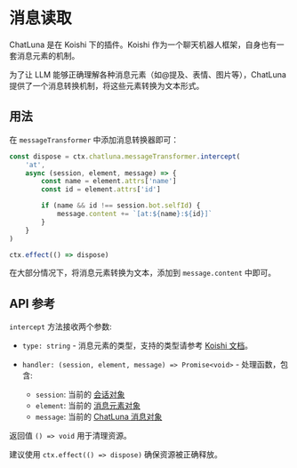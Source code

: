 # 消息读取

ChatLuna 是在 Koishi 下的插件。Koishi 作为一个聊天机器人框架，自身也有一套消息元素的机制。

为了让 LLM 能够正确理解各种消息元素（如@提及、表情、图片等），ChatLuna 提供了一个消息转换机制，将这些元素转换为文本形式。

## 用法

在 `messageTransformer` 中添加消息转换器即可：

```typescript
const dispose = ctx.chatluna.messageTransformer.intercept(
    'at',
    async (session, element, message) => {
        const name = element.attrs['name']
        const id = element.attrs['id']

        if (name && id !== session.bot.selfId) {
            message.content += `[at:${name}:${id}]`
        }
    }
)   

ctx.effect(() => dispose)
```

在大部分情况下，将消息元素转换为文本，添加到 `message.content` 中即可。

## API 参考

`intercept` 方法接收两个参数:

- `type: string` - 消息元素的类型，支持的类型请参考 [Koishi 文档](https://koishi.chat/zh-CN/guide/basic/element.html#%E6%B3%A8%E5%86%8C%E5%85%A8%E5%B1%80%E7%BB%84%E4%BB%B6)。

- `handler: (session, element, message) => Promise<void>` - 处理函数，包含:
  - `session`: 当前的 [会话对象](https://koishi.chat/zh-CN/api/core/session.html)
  - `element`: 当前的 [消息元素对象](https://koishi.chat/zh-CN/api/message/elements.html)
  - `message`: 当前的 [ChatLuna 消息对象](../api-reference/middleware/message)

返回值 `() => void` 用于清理资源。

建议使用 `ctx.effect(() => dispose)` 确保资源被正确释放。
